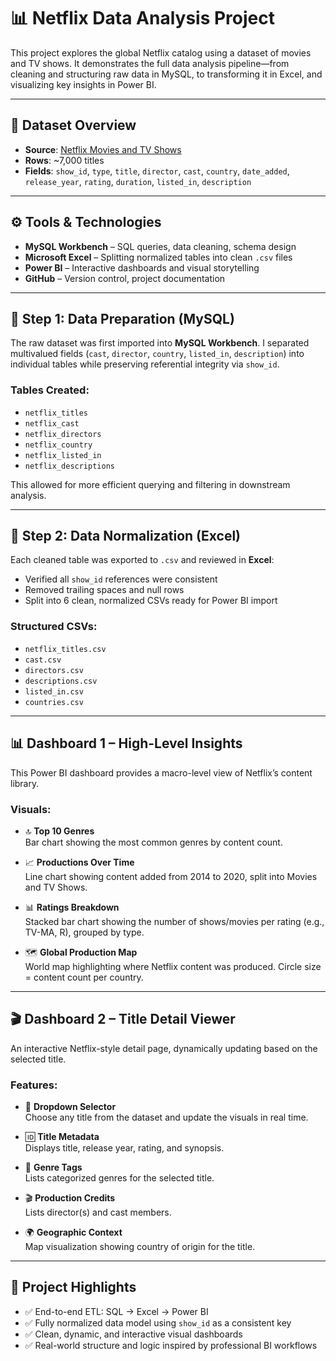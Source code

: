 # 📊 Netflix Data Analysis Project

This project explores the global Netflix catalog using a dataset of movies and TV shows. It demonstrates the full data analysis pipeline—from cleaning and structuring raw data in MySQL, to transforming it in Excel, and visualizing key insights in Power BI.

---

## 📁 Dataset Overview

- **Source**: [Netflix Movies and TV Shows](https://www.kaggle.com/datasets/shivamb/netflix-shows)
- **Rows**: ~7,000 titles  
- **Fields**: `show_id`, `type`, `title`, `director`, `cast`, `country`, `date_added`, `release_year`, `rating`, `duration`, `listed_in`, `description`

---

## ⚙️ Tools & Technologies

- **MySQL Workbench** – SQL queries, data cleaning, schema design  
- **Microsoft Excel** – Splitting normalized tables into clean `.csv` files  
- **Power BI** – Interactive dashboards and visual storytelling  
- **GitHub** – Version control, project documentation  

---

## 🧹 Step 1: Data Preparation (MySQL)

The raw dataset was first imported into **MySQL Workbench**. I separated multivalued fields (`cast`, `director`, `country`, `listed_in`, `description`) into individual tables while preserving referential integrity via `show_id`.

### Tables Created:

- `netflix_titles`
- `netflix_cast`
- `netflix_directors`
- `netflix_country`
- `netflix_listed_in`
- `netflix_descriptions`

This allowed for more efficient querying and filtering in downstream analysis.

---

## 📄 Step 2: Data Normalization (Excel)

Each cleaned table was exported to `.csv` and reviewed in **Excel**:
- Verified all `show_id` references were consistent
- Removed trailing spaces and null rows
- Split into 6 clean, normalized CSVs ready for Power BI import

### Structured CSVs:
- `netflix_titles.csv`
- `cast.csv`
- `directors.csv`
- `descriptions.csv`
- `listed_in.csv`
- `countries.csv`

---

## 📊 Dashboard 1 – High-Level Insights

This Power BI dashboard provides a macro-level view of Netflix’s content library.

### Visuals:
- 🔝 **Top 10 Genres**  
  Bar chart showing the most common genres by content count.

- 📈 **Productions Over Time**  
  Line chart showing content added from 2014 to 2020, split into Movies and TV Shows.

- 📊 **Ratings Breakdown**  
  Stacked bar chart showing the number of shows/movies per rating (e.g., TV-MA, R), grouped by type.

- 🗺️ **Global Production Map**  
  World map highlighting where Netflix content was produced. Circle size = content count per country.

---

## 🎬 Dashboard 2 – Title Detail Viewer

An interactive Netflix-style detail page, dynamically updating based on the selected title.

### Features:
- 🔽 **Dropdown Selector**  
  Choose any title from the dataset and update the visuals in real time.

- 🆔 **Title Metadata**  
  Displays title, release year, rating, and synopsis.

- 📖 **Genre Tags**  
  Lists categorized genres for the selected title.

- 🎬 **Production Credits**  
  Lists director(s) and cast members.

- 🌍 **Geographic Context**  
  Map visualization showing country of origin for the title.

---

## 🚀 Project Highlights

- ✅ End-to-end ETL: SQL → Excel → Power BI  
- ✅ Fully normalized data model using `show_id` as a consistent key  
- ✅ Clean, dynamic, and interactive visual dashboards  
- ✅ Real-world structure and logic inspired by professional BI workflows
